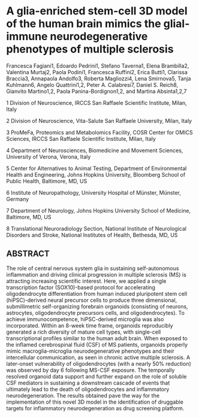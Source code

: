# A glia-enriched stem-cell 3D model of the human brain mimics the glial-immune neurodegenerative phenotypes of multiple sclerosis 

Francesca Fagiani1, Edoardo Pedrini1, Stefano Taverna1, Elena Brambilla2, Valentina Murtaj2,
Paola Podini1, Francesca Ruffini2, Erica Butti1, Clarissa Braccia3, Annapaola Andolfo3, 
Roberta Magliozzi4, Lena Smirnova5, Tanja Kuhlmann6, Angelo Quattrini1,2, Peter A. Calabresi7, Daniel S. Reich8, Gianvito Martino1,2, Paola Panina-Bordignon1,2, and Martina Absinta1,2,7

1 Division of Neuroscience, IRCCS San Raffaele Scientific Institute, Milan, Italy

2 Division of Neuroscience, Vita-Salute San Raffaele University, Milan, Italy

3 ProMeFa, Proteomics and Metabolomics Facility, COSR Center for OMICS Sciences, IRCCS San Raffaele Scientific Institute, Milan, Italy

4 Department of Neurosciences, Biomedicine and Movement Sciences, University of Verona, Verona, Italy

5 Center for Alternatives to Animal Testing, Department of Environmental Health and Engineering, Johns Hopkins University, Bloomberg School of Public Health, Baltimore, MD, US

6 Institute of Neuropathology, University Hospital of Münster, Münster, Germany

7 Department of Neurology, Johns Hopkins University School of Medicine, Baltimore, MD, US

8 Translational Neuroradiology Section, National Institute of Neurological Disorders and Stroke, National Institutes of Health, Bethesda, MD, US

## ABSTRACT
The role of central nervous system glia in sustaining self-autonomous inflammation and driving clinical progression in multiple sclerosis (MS) is attracting increasing scientific interest. Here, we applied a single transcription factor (SOX10)-based protocol for accelerating oligodendrocyte differentiation from human induced pluripotent stem cell (hiPSC)-derived neural precursor cells to produce three dimensional, submillimetric self-organizing forebrain organoids (consisting of neurons, astrocytes, oligodendrocyte precursors cells, and oligodendrocytes). To achieve immunocompetence, hiPSC-derived microglia was also incorporated. Within an 8-week time frame, organoids reproducibly generated a rich diversity of mature cell types, with single-cell transcriptional profiles similar to the human adult brain. When exposed to the inflamed cerebrospinal fluid (CSF) of MS patients, organoids properly mimic macroglia-microglia neurodegenerative phenotypes and their intercellular communication, as seen in chronic active multiple sclerosis. A later-onset vulnerability of oligodendrocytes (with a nearly 50% reduction) was observed by day 6 following MS-CSF exposure. The temporally resolved organoid data support and further expand on the role of soluble CSF mediators in sustaining a downstream cascade of events that ultimately lead to the death of oligodendrocytes and inflammatory neurodegeneration. The results obtained pave the way for the implementation of this novel 3D model in the identification of druggable targets for inflammatory neurodegeneration as drug screening platform.
